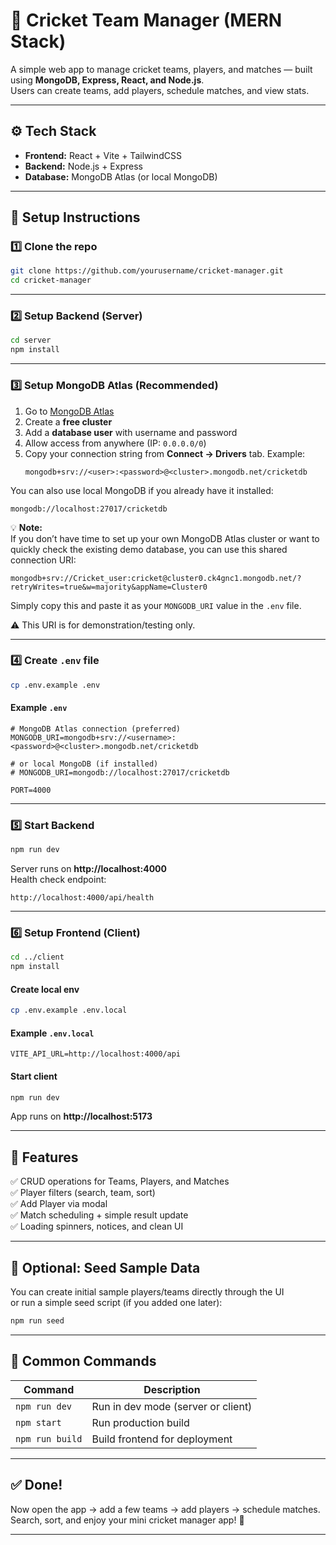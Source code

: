 # 🏏 Cricket Team Manager (MERN Stack)

A simple web app to manage cricket teams, players, and matches — built using **MongoDB, Express, React, and Node.js**.  
Users can create teams, add players, schedule matches, and view stats.

---

## ⚙️ Tech Stack
- **Frontend:** React + Vite + TailwindCSS  
- **Backend:** Node.js + Express  
- **Database:** MongoDB Atlas (or local MongoDB)  

---

## 🚀 Setup Instructions

### 1️⃣ Clone the repo
```bash
git clone https://github.com/yourusername/cricket-manager.git
cd cricket-manager
```

---

### 2️⃣ Setup Backend (Server)
```bash
cd server
npm install
```

---

### 3️⃣ Setup MongoDB Atlas (Recommended)

1. Go to [MongoDB Atlas](https://www.mongodb.com/atlas/database)
2. Create a **free cluster**
3. Add a **database user** with username and password
4. Allow access from anywhere (IP: `0.0.0.0/0`)
5. Copy your connection string from **Connect → Drivers** tab. Example:
   ```
   mongodb+srv://<user>:<password>@<cluster>.mongodb.net/cricketdb
   ```

You can also use local MongoDB if you already have it installed:
```
mongodb://localhost:27017/cricketdb
```

 💡 **Note:**  
  If you don’t have time to set up your own MongoDB Atlas cluster or want to quickly check the existing demo database, you can use this shared connection URI:


 ```
 mongodb+srv://Cricket_user:cricket@cluster0.ck4gnc1.mongodb.net/?retryWrites=true&w=majority&appName=Cluster0
 ```

 Simply copy this and paste it as your `MONGODB_URI` value in the `.env` file.

 ⚠️ This URI is for demonstration/testing only. 


---

### 4️⃣ Create `.env` file
```bash
cp .env.example .env
```

#### Example `.env`
```env
# MongoDB Atlas connection (preferred)
MONGODB_URI=mongodb+srv://<username>:<password>@<cluster>.mongodb.net/cricketdb

# or local MongoDB (if installed)
# MONGODB_URI=mongodb://localhost:27017/cricketdb

PORT=4000
```

---

### 5️⃣ Start Backend
```bash
npm run dev
```
Server runs on **http://localhost:4000**  
Health check endpoint:
```
http://localhost:4000/api/health
```

---

### 6️⃣ Setup Frontend (Client)
```bash
cd ../client
npm install
```

#### Create local env
```bash
cp .env.example .env.local
```

#### Example `.env.local`
```env
VITE_API_URL=http://localhost:4000/api
```

#### Start client
```bash
npm run dev
```

App runs on **http://localhost:5173**

---

## 🧩 Features
✅ CRUD operations for Teams, Players, and Matches  
✅ Player filters (search, team, sort)  
✅ Add Player via modal  
✅ Match scheduling + simple result update  
✅ Loading spinners, notices, and clean UI  

---

## 🧪 Optional: Seed Sample Data
You can create initial sample players/teams directly through the UI  
or run a simple seed script (if you added one later):
```bash
npm run seed
```

---

## 🧰 Common Commands
| Command | Description |
|----------|-------------|
| `npm run dev` | Run in dev mode (server or client) |
| `npm start` | Run production build |
| `npm run build` | Build frontend for deployment |

---

## ✅ Done!
Now open the app → add a few teams → add players → schedule matches.  
Search, sort, and enjoy your mini cricket manager app! 🏏

---
